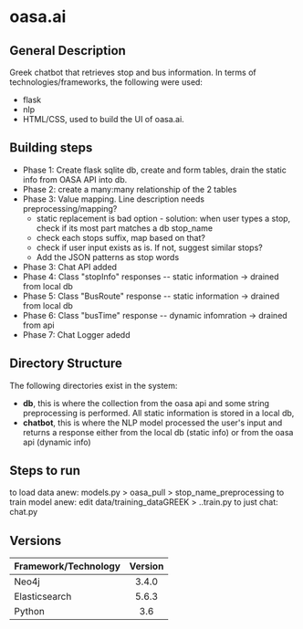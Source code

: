 # oasa.ai

## General Description 

Greek chatbot that retrieves stop and bus information. In terms of technologies/frameworks, the following were used:
* flask
* nlp
* HTML/CSS, used to build the UI of oasa.ai.

## Building steps

* Phase 1: Create flask sqlite db, create and form tables, drain the static info from OASA API into db.  
* Phase 2: create a many:many relationship of the 2 tables  
* Phase 3: Value mapping. Line description needs preprocessing/mapping? 
    * static replacement is bad option - solution: when user types a stop, check if its most part matches a db stop_name  
    * check each stops suffix, map based on that?  
    * check if user input exists as is. If not, suggest similar stops?  
    * Add the JSON patterns as stop words  
* Phase 3: Chat API added  
* Phase 4: Class "stopInfo" responses -- static information -> drained from local db
* Phase 5: Class "BusRoute" response -- static information -> drained from local db
* Phase 6: Class "busTime" response -- dynamic infomration -> drained from  api
* Phase 7: Chat Logger adedd

## Directory Structure

The following directories exist in the system:
* **db**, this is where the collection from the oasa api and some string preprocessing is performed. All static information is stored in a local db,
* **chatbot**, this is where the NLP model processed the user's input and returns a response either from the local db (static info) or from the oasa api (dynamic info)

## Steps to run 
to load data anew: models.py > oasa_pull > stop_name_preprocessing 
to train model anew: edit data/training_dataGREEK > ..train.py 
to just chat: chat.py

## Versions

| Framework/Technology|Version|
| ------------- |:-------------:|
| Neo4j         | 3.4.0 |
| Elasticsearch | 5.6.3 |
| Python | 3.6      |

